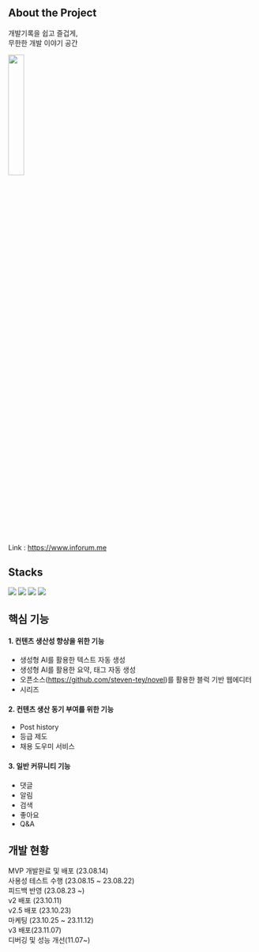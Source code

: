 ## About the Project

개발기록을 쉽고 즐겁게,  
무한한 개발 이야기 공간

<img width="25%" src="https://github.com/Funssion-SWM/Frontend/assets/68095803/7ded1a36-0616-40d2-9f7d-c756fdee7a62"/>

Link : https://www.inforum.me

## Stacks

<img src="https://img.shields.io/badge/typescript-3178C6?style=for-the-badge&logo=typescript&logoColor=white"> <img src="https://img.shields.io/badge/next.js-000000?style=for-the-badge&logo=next.js&logoColor=white"> <img src="https://img.shields.io/badge/react-61DAFB?style=for-the-badge&logo=react&logoColor=black"> <img src="https://img.shields.io/badge/tailwind-FFFFFF?style=for-the-badge&logo=tailwindcss&logoColor=#38BDF8">

## 핵심 기능

#### 1. 컨텐츠 생산성 향상을 위한 기능

- 생성형 AI를 활용한 텍스트 자동 생성
- 생성형 AI를 활용한 요약, 태그 자동 생성
- 오픈소스(https://github.com/steven-tey/novel)를 활용한 블럭 기반 웹에디터
- 시리즈

#### 2. 컨텐츠 생산 동기 부여를 위한 기능

- Post history
- 등급 제도
- 채용 도우미 서비스

#### 3. 일반 커뮤니티 기능

- 댓글
- 알림
- 검색
- 좋아요
- Q&A

## 개발 현황

MVP 개발완료 및 배포 (23.08.14)  
사용성 테스트 수행 (23.08.15 ~ 23.08.22)  
피드백 반영 (23.08.23 ~)  
v2 배포 (23.10.11)  
v2.5 배포 (23.10.23)  
마케팅 (23.10.25 ~ 23.11.12)  
v3 배포(23.11.07)  
디버깅 및 성능 개선(11.07~)
